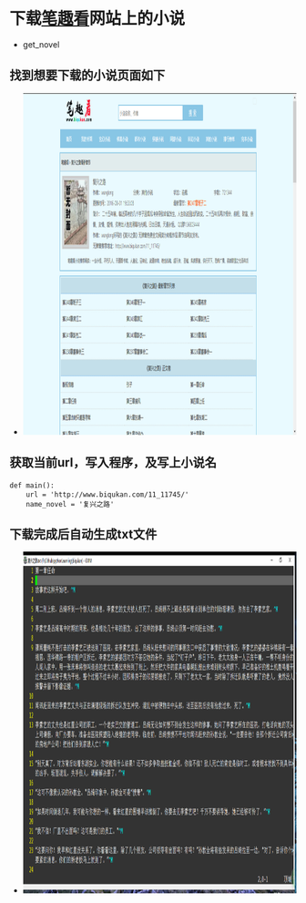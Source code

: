 # 下载[笔趣看](http://www.biqukan.com)网站上的小说
- get_novel
## 找到想要下载的小说页面如下
- <div align=center><img width="800" height="600" src="./picture/1.png"/></div>
## 获取当前url，写入程序，及写上小说名
    def main():  
        url = 'http://www.biqukan.com/11_11745/'  
        name_novel = '复兴之路'
## 下载完成后自动生成txt文件
- <div align=center><img width="800" height="600" src="./picture/2.png"/></div>
